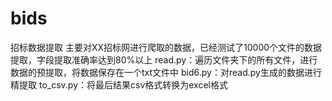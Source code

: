 # bids
招标数据提取
主要对XX招标网进行爬取的数据，已经测试了10000个文件的数据提取，字段提取准确率达到80%以上
read.py：遍历文件夹下的所有文件，进行数据的预提取，将数据保存在一个txt文件中
bid6.py：对read.py生成的数据进行精提取
to_csv.py：将最后结果csv格式转换为excel格式
